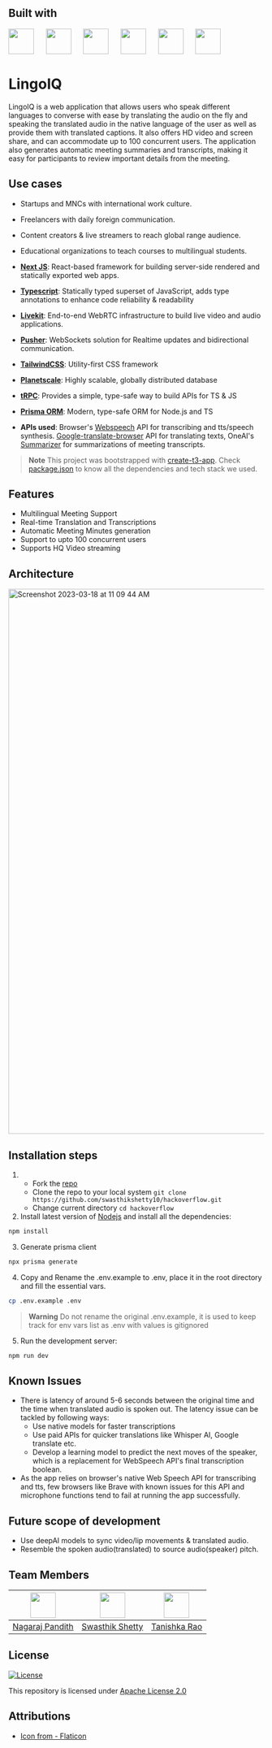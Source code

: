 ## Built with

<p align="left">
<img src="https://ui-lib.com/blog/wp-content/uploads/2021/12/nextjs-boilerplate-logo.png" height="50px">&nbsp; &nbsp; &nbsp;
<img src="https://upload.wikimedia.org/wikipedia/commons/thumb/4/4c/Typescript_logo_2020.svg/1024px-Typescript_logo_2020.svg.png?20221110153201" height="50px">&nbsp; &nbsp; &nbsp;
<img src="https://pbs.twimg.com/profile_images/1526251266862505985/KlWqqTp1_400x400.png" height="50px">&nbsp; &nbsp; &nbsp;
<img src="https://pbs.twimg.com/profile_images/1504919223168077836/RSsCSpKf_400x400.jpg" height="50px">&nbsp; &nbsp; &nbsp;
<img src="https://trpc.io/img/logo.svg" height="50px">&nbsp; &nbsp; &nbsp;
<img src="https://www.svgrepo.com/show/374002/prisma.svg" height="50px">
</p>

# LingoIQ
LingoIQ is a web application that allows users who speak different languages to converse with ease by translating the audio on the fly and speaking the translated audio in the native language of the user as well as provide them with translated captions. It also offers HD video and screen share, and can accommodate up to 100 concurrent users. The application also generates automatic meeting summaries and transcripts, making it easy for participants to review important details from the meeting.

## Use cases
- Startups and MNCs with international work culture.
- Freelancers with daily foreign communication.
- Content creators & live streamers to reach global range audience.
- Educational organizations to teach courses to multilingual students.

- [**Next JS**](https://nextjs.org/): React-based framework for building server-side rendered and statically exported web apps.
- [**Typescript**](https://www.typescriptlang.org/): Statically typed superset of JavaScript, adds type annotations to enhance code reliability & readability
- [**Livekit**](https://livekit.io/): End-to-end WebRTC infrastructure to build live video and audio applications.
- [**Pusher**](https://pusher.com/): WebSockets solution for Realtime updates and bidirectional communication.
- [**TailwindCSS**](https://tailwindcss.com/): Utility-first CSS framework
- [**Planetscale**](https://planetscale.com/): Highly scalable, globally distributed database
- [**tRPC**](https://trpc.io/): Provides a simple, type-safe way to build APIs for TS & JS
- [**Prisma ORM**](https://www.prisma.io/): Modern, type-safe ORM for Node.js and TS
- **APIs used**: Browser's [Webspeech](https://developer.mozilla.org/en-US/docs/Web/API/Web_Speech_API) API for transcribing and tts/speech synthesis. [Google-translate-browser](https://www.npmjs.com/package/google-translate-api-browser) API for translating texts, OneAI's [Summarizer](https://www.oneai.com/summarize) for summarizations of meeting transcripts.

> **Note**
> This project was bootstrapped with [create-t3-app](https://create.t3.gg/). Check [package.json](https://github.com/swasthikshetty10/hackoverflow/blob/main/package.json) to know all the dependencies and tech stack we used.

## Features
- Multilingual Meeting Support
- Real-time Translation and Transcriptions
- Automatic Meeting Minutes generation
- Support to upto 100 concurrent users
- Supports HQ Video streaming

## Architecture
<img width="1073" alt="Screenshot 2023-03-18 at 11 09 44 AM" src="https://user-images.githubusercontent.com/83623339/226187854-03ec9559-1122-42a3-93c7-80614fdae396.png">

## Installation steps

1. - Fork the [repo](https://github.com/swasthikshetty10/hackoverflow)
   - Clone the repo to your local system `git clone https://github.com/swasthikshetty10/hackoverflow.git`
   - Change current directory `cd hackoverflow`
2. Install latest version of [Nodejs](https://nodejs.org/en/) and install all the dependencies:

```bash
npm install
```

3. Generate prisma client

```bash
npx prisma generate
```

4. Copy and Rename the .env.example to .env, place it in the root directory and fill the essential vars.

```bash
cp .env.example .env
```

> **Warning**
> Do not rename the original .env.example, it is used to keep track for env vars list as .env with values is gitignored

5. Run the development server:

```bash
npm run dev
```

## Known Issues
- There is latency of around 5-6 seconds between the original time and the time when translated audio is spoken out. The latency issue can be tackled by following ways:
  - Use native models for faster transcriptions
  - Use paid APIs for quicker translations like Whisper AI, Google translate etc.
  - Develop a learning model to predict the next moves of the speaker, which is a replacement for WebSpeech API's final transcription boolean.
- As the app relies on browser's native Web Speech API for transcribing and tts, few browsers like Brave with known issues for this API and microphone functions tend to fail at running the app successfully.

## Future scope of development
- Use deepAI models to sync video/lip movements & translated audio.
- Resemble the spoken audio(translated) to source audio(speaker) pitch.

## Team Members

| <img src = "https://avatars.githubusercontent.com/u/83623339?v=4" width="50px"> | <img src = "https://avatars.githubusercontent.com/u/62538932?v=4" width="50px"> | <img src = "https://avatars.githubusercontent.com/u/74966490?v=4" width="50px"> |
| :-----------------------------------------------------------------------------: | :-----------------------------------------------------------------------------: | :------------------------------------------------------------------------------: |
|              [Nagaraj Pandith](https://github.com/nagarajpandith/)              |  [Swasthik Shetty](https://github.com/swasthikshetty10/](https://github.com/rudra246)>)  |                 [Tanishka Rao](https://github.com/tanishkarao16)                 |

## License
[![License](https://img.shields.io/badge/License-Apache_2.0-blue.svg)](https://opensource.org/licenses/Apache-2.0)

This repository is licensed under [Apache License 2.0](https://github.com/swasthikshetty10/hackoverflow/blob/main/LICENSE)

## Attributions

- [Icon from - Flaticon](https://www.flaticon.com/free-icons/)
